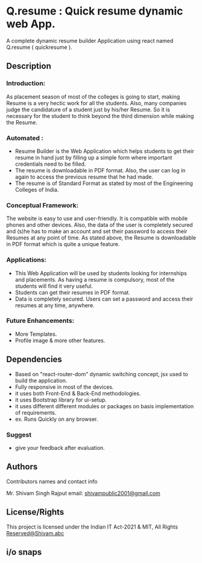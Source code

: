# Q.resume : Quick resume dynamic web App.

A complete dynamic resume builder Application using react named Q.resume ( quickresume ).

## Description

### Introduction:
As placement season of most of the colleges is going to start, making Resume is a very hectic work for all the students. Also, many companies judge the candidature of a student just by his/her Resume. So it is necessary for the student to think beyond the third dimension while making the Resume.

### Automated :
* Resume Builder is the Web Application which helps students to get their resume in hand just by filling up a simple form where important credentials need to be filled.
* The resume is downloadable in PDF format. Also, the user can log in again to access the previous resume that he had made.
* The resume is of Standard Format as stated by most of the Engineering Colleges of India.

### Conceptual Framework: 
The website is easy to use and user-friendly. It is compatible with mobile phones and other devices. Also, the data of the user is completely secured and (s)he has to make an account and set their password to access their Resumes at any point of time. As stated above, the Resume is downloadable in PDF format which is quite a unique feature.

### Applications:
* This Web Application will be used by students looking for internships and placements. As having a resume is compulsory, most of the students will find it very useful.
* Students can get their resumes in PDF format.
* Data is completely secured. Users can set a password and access their resumes at any time, anywhere.

### Future Enhancements: 
* More Templates.
* Profile image & more other features.

## Dependencies

* Based on "react-router-dom" dynamic switching concept, jsx used to build the application.
* Fully responsive in most of the devices. 
* it uses both Front-End & Back-End methodologies.
* it uses Bootstrap library for ui-setup.
* it uses different different modules or packages on basis implementation of requirements.
* ex. Runs Quickly on any browser.

### Suggest
* give your feedback after evaluation.

## Authors

Contributors names and contact info

Mr. Shivam Singh Rajput
email: shivampublic2001@gmail.com

## License/Rights

This project is licensed under the Indian IT Act-2021 & MIT, All Rights Reserved@Shivam.abc

## i/o snaps
